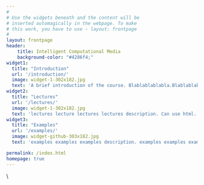 ```yaml
---
#
# Use the widgets beneath and the content will be
# inserted automagically in the webpage. To make
# this work, you have to use › layout: frontpage
#
layout: frontpage
header:
    title: Intelligent Computational Media
    background-color: "#4286f4;"
widget1:
  title: "Introduction"
  url: '/introduction/'
  image: widget-1-302x182.jpg
  text: 'A brief introduction of the course. Blablablablabla.Blablablablabla. Blablablablabla.Blablablablabla. Blablablablabla.Blablablablabla. Blablablablabla.Blablablablabla. Can use html.'
widget2:
  title: "Lectures"
  url: '/lectures/'
  image: widget-1-302x182.jpg
  text: 'lectures lecture lectures lectures description. Can use html.'
widget3:
  title: "Examples"
  url: '/examples/'
  image: widget-github-303x182.jpg
  text: 'examples examples examples description. examples examples examples description.examples examples examples description.examples examples examples description.examples examples examples description.examples examples examples description. Can use html.'

permalink: /index.html
homepage: true
---
```


\